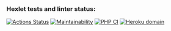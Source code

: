 ### Hexlet tests and linter status:
[![Actions Status](https://github.com/Greentus/php-project-lvl3/workflows/hexlet-check/badge.svg)](https://github.com/Greentus/php-project-lvl3/actions)
[![Maintainability](https://api.codeclimate.com/v1/badges/9fffbd6266385fc54a39/maintainability)](https://codeclimate.com/github/Greentus/php-project-lvl3/maintainability)
[![PHP CI](https://github.com/Greentus/php-project-lvl3/workflows/PHP%20CI/badge.svg)](https://github.com/Greentus/php-project-lvl3/actions)
[![Heroku domain](https://img.shields.io/badge/Heroku-gentle--bastion--05072.herokuapp.com-green)](https://gentle-bastion-05072.herokuapp.com/)
